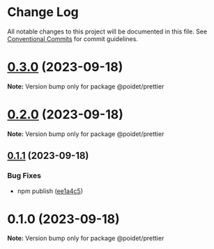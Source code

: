 # Change Log

All notable changes to this project will be documented in this file.
See [Conventional Commits](https://conventionalcommits.org) for commit guidelines.

# [0.3.0](https://github.com/poidet/config/compare/v0.2.0...v0.3.0) (2023-09-18)

**Note:** Version bump only for package @poidet/prettier

# [0.2.0](https://github.com/poidet/config/compare/v0.1.3...v0.2.0) (2023-09-18)

**Note:** Version bump only for package @poidet/prettier

## [0.1.1](https://github.com/poidet/config/compare/v0.1.0...v0.1.1) (2023-09-18)

### Bug Fixes

- npm publish ([ee1a4c5](https://github.com/poidet/config/commit/ee1a4c54e9568334d0484337b9ade88c206f4022))

# 0.1.0 (2023-09-18)

**Note:** Version bump only for package @poidet/prettier
